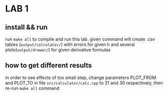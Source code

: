 # LAB 1

## install && run

run `make all` to compile and run this lab. given command will create .csv tables (`output/calculator/`) with errors for given h and several plots(`output/drawer/`) for given derivative formulas

## how to get different results

in order to see effects of too small step, change parameters PLOT_FROM and PLOT_TO in file `src/calculator/calc.cpp` to 21 and 30 respectively, then re-run `make all` command
